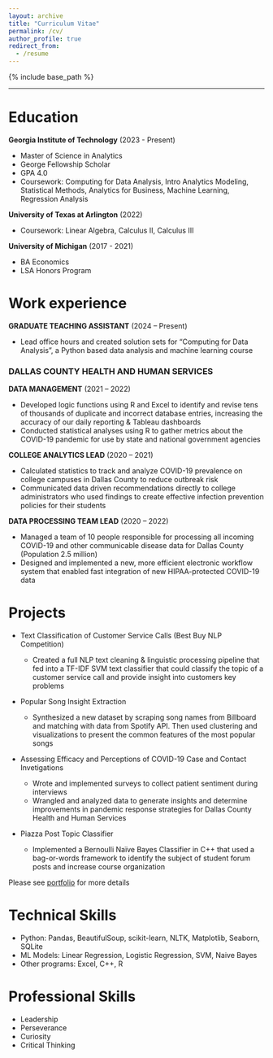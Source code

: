```yaml
---
layout: archive
title: "Curriculum Vitae"
permalink: /cv/
author_profile: true
redirect_from:
  - /resume
---
```


{% include base_path %}

***

Education
======
**Georgia Institute of Technology** (2023 - Present)
  * Master of Science in Analytics
  * George Fellowship Scholar
  * GPA 4.0
  * Coursework: Computing for Data Analysis, Intro Analytics Modeling, Statistical Methods, Analytics for Business, Machine Learning, Regression Analysis

**University of Texas at Arlington** (2022)
  * Coursework: Linear Algebra, Calculus II, Calculus III 

**University of Michigan** (2017 - 2021)
  * BA Economics
  * LSA Honors Program 

Work experience
======
**GRADUATE TEACHING ASSISTANT** (2024 – Present)
* Lead office hours and created solution sets for “Computing for Data Analysis”, a Python based data analysis and machine learning course

### DALLAS COUNTY HEALTH AND HUMAN SERVICES

**DATA MANAGEMENT** (2021 – 2022)
- Developed logic functions using R and Excel to identify and revise tens of thousands of duplicate and
incorrect database entries, increasing the accuracy of our daily reporting & Tableau dashboards
- Conducted statistical analyses using R to gather metrics about the COVID-19 pandemic for use by state and
national government agencies

**COLLEGE ANALYTICS LEAD** (2020 – 2021)
- Calculated statistics to track and analyze COVID-19 prevalence on college campuses in Dallas County to
reduce outbreak risk
- Communicated data driven recommendations directly to college administrators who used findings to create
effective infection prevention policies for their students

**DATA PROCESSING TEAM LEAD** (2020 – 2022)
- Managed a team of 10 people responsible for processing all incoming COVID-19 and other communicable
disease data for Dallas County (Population 2.5 million)
- Designed and implemented a new, more efficient electronic workflow system that enabled fast integration of
new HIPAA-protected COVID-19 data

Projects
======
- Text Classification of Customer Service Calls (Best Buy NLP Competition)
  - Created a full NLP text cleaning & linguistic processing pipeline that fed into a TF-IDF SVM text classifier that could classify the topic of a customer service call and provide insight into customers key problems 
- Popular Song Insight Extraction
  - Synthesized a new dataset by scraping song names from Billboard and matching with data from Spotify API. Then used clustering and visualizations to present the common features of the most popular songs 
- Assessing Efficacy and Perceptions of COVID-19 Case and Contact Invetigations
  - Wrote and implemented surveys to collect patient sentiment during interviews 
  - Wrangled and analyzed data to generate insights and determine improvements in pandemic response strategies for Dallas County Health and Human Services

- Piazza Post Topic Classifier
  - Implemented a Bernoulli Naïve Bayes Classifier in C++ that used a bag-or-words framework to identify the subject of student forum posts and increase course organization

Please see [portfolio](https://nathan-popper.github.io/portfolio/) for more details

Technical Skills
======
* Python: Pandas, BeautifulSoup, scikit-learn, NLTK, Matplotlib, Seaborn, SQLite
* ML Models: Linear Regression, Logistic Regression, SVM, Naive Bayes
* Other programs: Excel, C++, R

Professional Skills
======
* Leadership
* Perseverance
* Curiosity
* Critical Thinking
